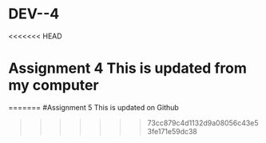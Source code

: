 # DEV--4
<<<<<<< HEAD
# Assignment 4 This is updated from my computer
=======
#Assignment 5 This is updated on Github
>>>>>>> 73cc879c4d1132d9a08056c43e53fe171e59dc38
